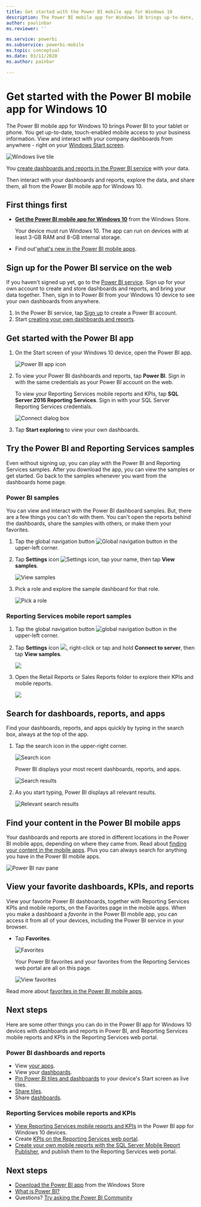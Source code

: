 ```yaml
---
title: Get started with the Power BI mobile app for Windows 10
description: The Power BI mobile app for Windows 10 brings up-to-date, touch-enabled mobile access to your business information on your tablet or phone.
author: paulinbar
ms.reviewer: ''

ms.service: powerbi
ms.subservice: powerbi-mobile
ms.topic: conceptual
ms.date: 03/11/2020
ms.author: painbar

---
```

# Get started with the Power BI mobile app for Windows 10
The Power BI mobile app for Windows 10 brings Power BI to your tablet or phone. You get up-to-date, touch-enabled mobile access to your business information. View and interact with your company dashboards from anywhere - right on your [Windows Start screen](mobile-pin-dashboard-start-screen-windows-10-phone-app.md).

![Windows live tile](./media/mobile-windows-10-phone-app-get-started/pbi_win10_livetile.gif)

You [create dashboards and reports in the Power BI service](../../service-get-started.md) with your data. 

Then interact with your dashboards and reports, explore the data, and share them, all from the Power BI mobile app for Windows 10.

## First things first
* [**Get the Power BI mobile app for Windows 10**](https://go.microsoft.com/fwlink/?LinkID=526478) from the Windows Store.
  
  Your device must run Windows 10. The app can run on devices with at least 3-GB RAM and 8-GB internal storage.
   
* Find out'[what's new in the Power BI mobile apps](mobile-whats-new-in-the-mobile-apps.md).

## Sign up for the Power BI service on the web
If you haven't signed up yet, go to the [Power BI service](https://powerbi.com/). Sign up for your own account to create and store dashboards and reports, and bring your data together. Then, sign in to Power BI from your Windows 10 device to see your own dashboards from anywhere.

1. In the Power BI service, tap [Sign up](https://go.microsoft.com/fwlink/?LinkID=513879) to create a Power BI account.
2. Start [creating your own dashboards and reports](../../service-get-started.md).

## Get started with the Power BI app
1. On the Start screen of your Windows 10 device, open the Power BI app.
   
   ![Power BI app icon](./media/mobile-windows-10-phone-app-get-started/pbi_win10ph_appiconsm.png)
2. To view your Power BI dashboards and reports, tap **Power BI**. Sign in with the same credentials as your Power BI account on the web. 
   
   To view your Reporting Services mobile reports and KPIs, tap **SQL Server 2016 Reporting Services**. Sign in with your SQL Server Reporting Services credentials.
   
   ![Connect dialog box](./media/mobile-windows-10-phone-app-get-started/power-bi-windows-10-connect.png)
3. Tap **Start exploring**  to view your own dashboards.

## Try the Power BI and Reporting Services samples
Even without signing up, you can play with the Power BI and Reporting Services samples. After you download the app, you can view the samples or get started. Go back to the samples whenever you want from the dashboards home page.

### Power BI samples
You can view and interact with the Power BI dashboard samples. But, there are a few things you can't do with them. You can't open the reports behind the dashboards, share the samples with others, or make them your favorites.

1. Tap the global navigation button ![Global navigation button](././media/mobile-windows-10-phone-app-get-started/power-bi-windows-10-navigation-icon.png) in the upper-left corner.
2. Tap **Settings** icon ![Settings icon](./media/mobile-windows-10-phone-app-get-started/power-bi-win10-settings-icon.png), tap your name, then tap **View samples**.
   
   ![View samples](./media/mobile-windows-10-phone-app-get-started/power-bi-win10-view-samples.png)
3. Pick a role and explore the sample dashboard for that role.  
   
   ![Pick a role](./media/mobile-windows-10-phone-app-get-started/power-bi-win10-samples.png)

### Reporting Services mobile report samples
1. Tap the global navigation button ![global navigation button](././media/mobile-windows-10-phone-app-get-started/power-bi-windows-10-navigation-icon.png) in the upper-left corner.
2. Tap **Settings** icon ![](./media/mobile-windows-10-phone-app-get-started/power-bi-win10-settings-icon.png), right-click or tap and hold **Connect to server**, then tap **View samples**.
   
   ![](media/mobile-windows-10-phone-app-get-started/power-bi-win10-connect-ssrs-samples.png)
3. Open the Retail Reports or Sales Reports folder to explore their KPIs and mobile reports.
   
   ![](media/mobile-windows-10-phone-app-get-started/power-bi-win10-ssrs-sample-kpis.png)

## Search for dashboards, reports, and apps
Find your dashboards, reports, and apps quickly by typing in the search box, always at the top of the app.

1. Tap the search icon in the upper-right corner.
   
   ![Search icon](./media/mobile-windows-10-phone-app-get-started/pbi_win10ph_searchbarbrdr.png)
   
   Power BI displays your most recent dashboards, reports, and apps.
   
   ![Search results](./media/mobile-windows-10-phone-app-get-started/pbi_win10_searchrecent.png)
2. As you start typing, Power BI displays all relevant results.
   
   ![Relevant search results](./media/mobile-windows-10-phone-app-get-started/pb'_win10_search_m.png)

## Find your content in the Power BI mobile apps
Your dashboards and reports are stored in different locations in the Power BI mobile apps, depending on where they came from. Read  about [finding your content in the mobile apps](mobile-apps-quickstart-view-dashboard-report.md). Plus you can always search for anything you have in the Power BI mobile apps. 

![Power BI nav pane](./media/mobile-windows-10-phone-app-get-started/power-bi-win10-left-nav.png)

## View your favorite dashboards, KPIs, and reports
View your favorite Power BI dashboards, together with Reporting Services KPIs and mobile reports, on the Favorites page in the mobile apps. When you make a dashboard a *favorite* in the Power BI mobile app, you can access it from all of your devices, including the Power BI service in your browser. 

* Tap **Favorites**.
  
   ![Favorites](./media/mobile-windows-10-phone-app-get-started/power-bi-win10-favorite-menu.png)
  
   Your Power BI favorites and your favorites from the Reporting Services web portal are all on this page.
  
   ![View favorites](./media/mobile-windows-10-phone-app-get-started/power-bi-win10-favorites.png)

Read more about [favorites in the Power BI mobile apps](mobile-apps-favorites.md).

## Next steps
Here are some other things you can do in the Power BI app for Windows 10 devices with dashboards and reports in Power BI, and Reporting Services mobile reports and KPIs in the Reporting Services web portal.

### Power BI dashboards and reports
* View [your apps](../../service-create-distribute-apps.md).
* View your [dashboards](mobile-apps-view-dashboard.md).
* [Pin Power BI tiles and dashboards](mobile-pin-dashboard-start-screen-windows-10-phone-app.md) to your device's Start screen as live tiles.
* [Share tiles](mobile-windows-10-phone-app-get-started.md).
* Share [dashboards](mobile-share-dashboard-from-the-mobile-apps.md).

### Reporting Services mobile reports and KPIs
* [View Reporting Services mobile reports and KPIs](mobile-app-windows-10-ssrs-kpis-mobile-reports.md) in the Power BI app for Windows 10 devices.
* Create [KPIs on the Reporting Services web portal](https://msdn.microsoft.com/library/mt683632.aspx).
* [Create your own mobile reports with the SQL Server Mobile Report Publisher](https://msdn.microsoft.com/library/mt652547.aspx), and publish them to the Reporting Services web portal.

## Next steps
* [Download the Power BI app](https://go.microsoft.com/fwlink/?LinkID=526478) from the Windows Store  
* [What is Power BI?](../../fundamentals/power-bi-overview.md)
* Questions? [Try asking the Power BI Community](https://community.powerbi.com/)

